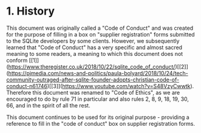 # 1\. History


This document was originally called a "Code of Conduct" and
was created for the purpose of filling in a box on "supplier registration"
forms submitted to the SQLite developers by some clients. However,
we subsequently learned that "Code of Conduct" has a very specific and
almost sacred meaning to some readers, a meaning to which this
document does not conform
[\[1]](https://www.theregister.co.uk/2018/10/22/sqlite_code_of_conduct/)[\[2]](https://pjmedia.com/news-and-politics/paula-bolyard/2018/10/24/tech-community-outraged-after-sqlite-founder-adopts-christian-code-of-conduct-n61746)[\[3]](https://www.youtube.com/watch?v=S48VzyCwwtk).
Therefore this document was renamed to "Code of Ethics", as
we are encouraged to do by rule 71 in particular and also rules 2, 8, 9, 18, 19,
30, 66, and in the spirit of all the rest.



This document continues to be used for its original purpose \- providing
a reference to fill in the "code of conduct" box on supplier registration
forms.



